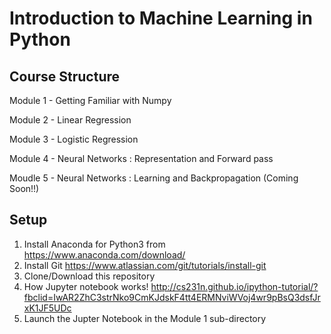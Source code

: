 # Introduction to Machine Learning in Python
## Course Structure
Module 1 - Getting Familiar with Numpy

Module 2 - Linear Regression

Module 3 - Logistic Regression

Module 4 - Neural Networks : Representation and Forward pass

Moudle 5 - Neural Networks : Learning and Backpropagation (Coming Soon!!)

## Setup
1. Install Anaconda for Python3 from https://www.anaconda.com/download/
2. Install Git https://www.atlassian.com/git/tutorials/install-git
3. Clone/Download this repository
4. How Jupyter notebook works! http://cs231n.github.io/ipython-tutorial/?fbclid=IwAR2ZhC3strNko9CmKJdskF4tt4ERMNviWVoj4wr9pBsQ3dsfJrxK1JF5UDc
5. Launch the Jupter Notebook in the Module 1 sub-directory 
